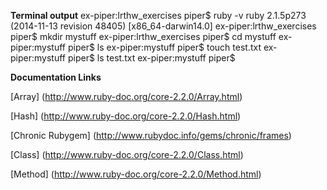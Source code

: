 **Terminal output**
    ex-piper:lrthw_exercises piper$ ruby -v
    ruby 2.1.5p273 (2014-11-13 revision 48405) [x86_64-darwin14.0]
    ex-piper:lrthw_exercises piper$ mkdir mystuff
    ex-piper:lrthw_exercises piper$ cd mystuff
    ex-piper:mystuff piper$ ls
    ex-piper:mystuff piper$ touch test.txt
    ex-piper:mystuff piper$ ls
    test.txt
    ex-piper:mystuff piper$

**Documentation Links**

[Array] (http://www.ruby-doc.org/core-2.2.0/Array.html)

[Hash] (http://www.ruby-doc.org/core-2.2.0/Hash.html)

[Chronic Rubygem] (http://www.rubydoc.info/gems/chronic/frames)

[Class] (http://www.ruby-doc.org/core-2.2.0/Class.html)

[Method] (http://www.ruby-doc.org/core-2.2.0/Method.html)
